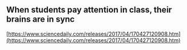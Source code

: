 ## When students pay attention in class, their brains are in sync
  
  [https://www.sciencedaily.com/releases/2017/04/170427120908.htm](https://www.sciencedaily.com/releases/2017/04/170427120908.htm)